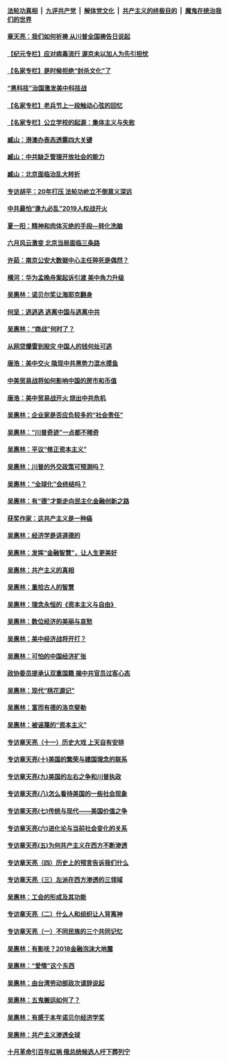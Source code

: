 ####  [法轮功真相](../../../../basic/blob/master/README.md?t=06290002) &nbsp;|&nbsp; [九评共产党](../../../../9ping.md/blob/master/README.md?t=06290002) &nbsp;|&nbsp; [解体党文化](../../../../jtdwh.md/blob/master/README.md?t=06290002)  &nbsp;|&nbsp; [共产主义的终极目的](../../../../gczydzjmd.md/blob/master/README.md?t=06290002) &nbsp;|&nbsp; [魔鬼在统治我们的世界](../../../../mgztzwmdsj.md/blob/master/README.md?t=06290002) 

#### [章天亮：我们如何祈祷 从川普全国祷告日说起](../pages/nsc423/n11944627.md?t=06290002) 

#### [【纪元专栏】应对病毒流行 渥京未以加人为先引担忧](../pages/nsc423/n11875714.md?t=06290002) 

#### [【名家专栏】是时候拒绝“封杀文化”了](../pages/nsc423/n11814093.md?t=06290002) 

#### [“黑科技”治国激发美中科技战](../pages/nsc423/n11638056.md?t=06290002) 

#### [【名家专栏】老兵节上一段触动心弦的回忆](../pages/nsc423/n11646016.md?t=06290002) 

#### [【名家专栏】公立学校的起源：集体主义与失败](../pages/nsc423/n11601833.md?t=06290002) 

#### [臧山：港澳办表态透露四大关键](../pages/nsc423/n11421628.md?t=06290002) 

#### [臧山：中共缺乏管理开放社会的能力](../pages/nsc423/n11407457.md?t=06290002) 

#### [臧山：北京面临治乱大转折](../pages/nsc423/n11406895.md?t=06290002) 

#### [专访胡平：20年打压 法轮功屹立不倒意义深远](../pages/nsc423/n11398800.md?t=06290002) 

#### [中共最怕“逢九必乱”2019人权战开火](../pages/nsc423/n11385248.md?t=06290002) 

#### [夏一阳：精神和肉体灭绝的手段—转化洗脑](../pages/nsc423/n11368250.md?t=06290002) 

#### [六月风云激变 北京当局面临三条路](../pages/nsc423/n11313668.md?t=06290002) 

#### [许茹：南京公安大数据中心主任猝死是偶然？](../pages/nsc423/n11064744.md?t=06290002) 

#### [横河：华为孟晚舟案起诉引渡 美中角力升级](../pages/nsc423/n11027230.md?t=06290002) 

#### [吴惠林：诺贝尔奖让海耶克翻身](../pages/nsc423/n10890049.md?t=06290002) 

#### [何坚：逃逃逃 逃离中国与逃离中共](../pages/nsc423/n10592891.md?t=06290002) 

#### [吴惠林：“商战”何时了？](../pages/nsc423/n10573558.md?t=06290002) 

#### [从网贷爆雷到股灾 中国人的钱何处可逃](../pages/nsc423/n10572800.md?t=06290002) 

#### [唐浩：美中交火 隐现中共黑势力混水摸鱼](../pages/nsc423/n10544040.md?t=06290002) 

#### [中美贸易战将如何影响中国的房市和币值](../pages/nsc423/n10543697.md?t=06290002) 

#### [唐浩：美中贸易战开火 烧出中共危机](../pages/nsc423/n10540126.md?t=06290002) 

#### [吴惠林：企业家是否应负较多的“社会责任”](../pages/nsc423/n10535022.md?t=06290002) 

#### [吴惠林：“川普奇迹”一点都不稀奇](../pages/nsc423/n10512808.md?t=06290002) 

#### [吴惠林：平议“修正资本主义”](../pages/nsc423/n10495724.md?t=06290002) 

#### [吴惠林：川普的外交政策可预测吗？](../pages/nsc423/n10462387.md?t=06290002) 

#### [吴惠林：“全球化”会终结吗？](../pages/nsc423/n10452838.md?t=06290002) 

#### [吴惠林：有“德”才能走向民主化金融创新之路](../pages/nsc423/n10432292.md?t=06290002) 

#### [获奖作家：这共产主义是一种癌](../pages/nsc423/n10431541.md?t=06290002) 

#### [吴惠林：经济学是讲道德的](../pages/nsc423/n10398014.md?t=06290002) 

#### [吴惠林：发挥“金融智慧”，让人生更美好](../pages/nsc423/n10375019.md?t=06290002) 

#### [吴惠林：共产主义的真相](../pages/nsc423/n10351394.md?t=06290002) 

#### [吴惠林：重拾古人的智慧](../pages/nsc423/n10337691.md?t=06290002) 

#### [吴惠林：理念永恒的《资本主义与自由》](../pages/nsc423/n10316274.md?t=06290002) 

#### [吴惠林：数位经济的美丽与哀愁](../pages/nsc423/n10292946.md?t=06290002) 

#### [吴惠林：美中经济战将开打？](../pages/nsc423/n10258825.md?t=06290002) 

#### [吴惠林：可怕的中国经济扩张](../pages/nsc423/n10219147.md?t=06290002) 

#### [政协委员提承认双重国籍 揭中共官员过客心态](../pages/nsc423/n10208809.md?t=06290002) 

#### [吴惠林：现代“桃花源记”](../pages/nsc423/n10185234.md?t=06290002) 

#### [吴惠林：富而有德的洛克斐勒](../pages/nsc423/n10142264.md?t=06290002) 

#### [吴惠林：被诬蔑的“资本主义”](../pages/nsc423/n10124816.md?t=06290002) 

#### [专访章天亮（十一）历史大戏 上天自有安排](../pages/nsc423/n10094905.md?t=06290002) 

#### [专访章天亮(十)美国的繁荣与建国理念的联系](../pages/nsc423/n10094899.md?t=06290002) 

#### [专访章天亮(九)美国的左右之争和川普执政](../pages/nsc423/n10094889.md?t=06290002) 

#### [专访章天亮(八)怎么看待美国的一些社会现象](../pages/nsc423/n10094857.md?t=06290002) 

#### [专访章天亮(七)传统与现代——美国价值之争](../pages/nsc423/n10093140.md?t=06290002) 

#### [专访章天亮(六)进化论与当前社会变化的关系](../pages/nsc423/n10092036.md?t=06290002) 

#### [专访章天亮(五)为何共产主义在西方不断渗透](../pages/nsc423/n10083620.md?t=06290002) 

#### [专访章天亮（四）历史上的预言告诉我们什么](../pages/nsc423/n10083606.md?t=06290002) 

#### [专访章天亮（三）左派在西方渗透的三领域](../pages/nsc423/n10081115.md?t=06290002) 

#### [吴惠林：工会的形成及其功能](../pages/nsc423/n10080633.md?t=06290002) 

#### [专访章天亮（二）什么人和组织让人背离神](../pages/nsc423/n10076637.md?t=06290002) 

#### [专访章天亮（一）不同民族的三个共同记忆](../pages/nsc423/n10074188.md?t=06290002) 

#### [吴惠林：有影呒？2018金融泡沫大地震](../pages/nsc423/n10040534.md?t=06290002) 

#### [吴惠林：“爱情”这个东西](../pages/nsc423/n10019423.md?t=06290002) 

#### [吴惠林：由台湾劳动部政次请辞说起](../pages/nsc423/n9979679.md?t=06290002) 

#### [吴惠林：五鬼搬运如何了？](../pages/nsc423/n9925338.md?t=06290002) 

#### [吴惠林：有感于本年诺贝尔经济学奖](../pages/nsc423/n9871883.md?t=06290002) 

#### [吴惠林：共产主义渗透全球](../pages/nsc423/n9812748.md?t=06290002) 

#### [十月革命引百年红祸 俄总统候选人吁下葬列宁](../pages/nsc423/n9810182.md?t=06290002) 

